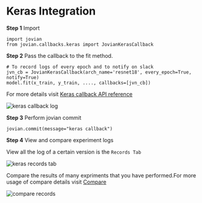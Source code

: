 # Keras Integration

**Step 1** Import

```
import jovian
from jovian.callbacks.keras import JovianKerasCallback
```

**Step 2** Pass the callback to the fit method.

```
# To record logs of every epoch and to notify on slack
jvn_cb = JovianKerasCallback(arch_name='resnet18', every_epoch=True, notify=True)
model.fit(x_train, y_train, ...., callbacks=[jvn_cb])
```

For more details visit [Keras callback API reference](../callbacks/keras)

<img src="https://imgur.com/nXqaHH6.png" class="screenshot" alt="keras callback log">

**Step 3** Perform jovian commit

```
jovian.commit(message="keras callback")
```

**Step 4** View and compare experiment logs

View all the log of a certain version is the `Records Tab`

<img src="https://imgur.com/FJenNc1.png" class="screenshot" alt="keras records tab">

Compare the results of many expriments that you have performed.For more usage of compare details visit [Compare](../user-guide/07-compare)

<img src="https://i.imgur.com/m9zlfTJ.gif" class="screenshot" alt="compare records">
